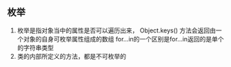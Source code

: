 ## 枚举
1. 枚举是指对象当中的属性是否可以遍历出来，
   Object.keys() 方法会返回由一个对象的自身可枚举属性组成的数组
   for...in的一个区别是for...in返回的是单个的字符串类型
2. 类的内部所定义的方法，都是不可枚举的
